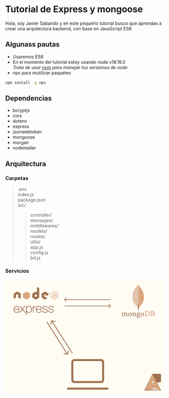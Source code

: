 # Tutorial de Express y mongoose
Hola, soy Javier Sabando y en este pequeño tutorial busco que aprendas a crear una arquitectura backend, con base en JavaScript ES6

## Algunass pautas 
* Usaremos ES6
* En el momento del tutorial estoy usando node v18.16.0 </br>
_Trata de usar [nvm](https://github.com/nvm-sh/nvm) para manejar tus versiones de node_
* npx para reutilizar paquetes </br>
```bash
npm install -g npx
```

## Dependencias
* bcryptjs
* cors
* dotenv
* express
* jsonwebtoken
* mongoose
* morgan
* nodemailer

## Arquitectura

### Carpetas
>.env       </br>
index.js    </br>
package.json</br>
src/
>> controller/  </br> 
messages/       </br> 
middlewares/    </br> 
models/         </br> 
routes/         </br> 
utils/          </br> 
app.js          </br> 
config.js       </br> 
bd.js           </br> 
### Servicios
![Arquitectura](./imgs/Back.png)